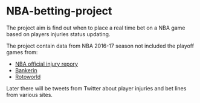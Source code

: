 # NBA-betting-project
The project aim is find out when to place a real time bet on a NBA game based on players injuries status updating.

The project contain data from NBA 2016-17 season not included the playoff games from:
- [NBA official injury repory](https://official.nba.com/nba-injury-report-2019-20-season/)
- [Bankerin](https://www.bankerim.co.il/%D7%9E%D7%A9%D7%97%D7%A7%D7%99%D7%9D/%D7%9E%D7%A9%D7%97%D7%A7%D7%99-%D7%95%D7%95%D7%99%D7%A0%D7%A8-%D7%9C%D7%99%D7%99%D7%9F.html)
- [Rotoworld](https://www.rotoworld.com/basketball/nba/player-news/injuries)

Later there will be tweets from Twitter about player injuries and bet lines from various sites.

